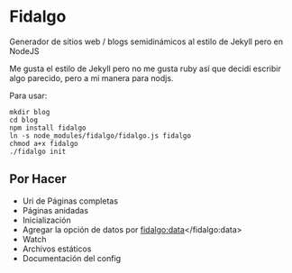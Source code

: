 Fidalgo
=======

Generador de sitios web / blogs semidinámicos al estilo de Jekyll pero en NodeJS


Me gusta el estilo de Jekyll pero no me gusta ruby así que decidí escribir algo parecido, pero a mi manera para nodjs.


Para usar: 

```
mkdir blog
cd blog
npm install fidalgo
ln -s node_modules/fidalgo/fidalgo.js fidalgo
chmod a+x fidalgo
./fidalgo init
```


## Por Hacer

 * Uri de Páginas completas
 * Páginas anidadas
 * Inicialización
 * Agregar la opción de datos por <fidalgo:data></fidalgo:data>
 * Watch
 * Archivos estáticos
 * Documentación del config